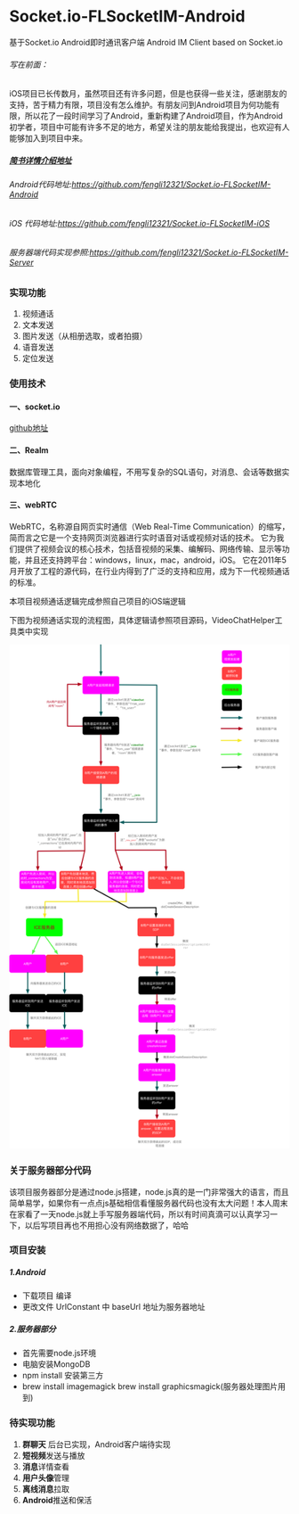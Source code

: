 # Socket.io-FLSocketIM-Android
基于Socket.io Android即时通讯客户端 Android IM Client based on Socket.io

###### 写在前面：
iOS项目已长传数月，虽然项目还有许多问题，但是也获得一些关注，感谢朋友的支持，苦于精力有限，项目没有怎么维护。有朋友问到Android项目为何功能有限，所以花了一段时间学习了Android，重新构建了Android项目，作为Android初学者，项目中可能有许多不足的地方，希望关注的朋友能给我提出，也欢迎有人能够加入到项目中来。

##### [简书详情介绍地址](http://www.jianshu.com/p/686c4bf6df3f)

###### Android代码地址:https://github.com/fengli12321/Socket.io-FLSocketIM-Android

###### iOS 代码地址:https://github.com/fengli12321/Socket.io-FLSocketIM-iOS
###### 服务器端代码实现参照:https://github.com/fengli12321/Socket.io-FLSocketIM-Server


### 实现功能
1. 视频通话
2. 文本发送
3. 图片发送（从相册选取，或者拍摄）
4. 语音发送
5. 定位发送



### 使用技术

#### 一、socket.io
[github地址](https://github.com/socketio/socket.io)



#### 二、Realm
数据库管理工具，面向对象编程，不用写复杂的SQL语句，对消息、会话等数据实现本地化

#### 三、webRTC
WebRTC，名称源自网页实时通信（Web Real-Time Communication）的缩写，简而言之它是一个支持网页浏览器进行实时语音对话或视频对话的技术。
它为我们提供了视频会议的核心技术，包括音视频的采集、编解码、网络传输、显示等功能，并且还支持跨平台：windows，linux，mac，android，iOS。
它在2011年5月开放了工程的源代码，在行业内得到了广泛的支持和应用，成为下一代视频通话的标准。

本项目视频通话逻辑完成参照自己项目的iOS端逻辑

下图为视频通话实现的流程图，具体逻辑请参照项目源码，VideoChatHelper工具类中实现

![视频通话流程图.png](./视频通话流程图.png)


### 关于服务器部分代码
该项目服务器部分是通过node.js搭建，node.js真的是一门非常强大的语言，而且简单易学，如果你有一点点js基础相信看懂服务器代码也没有太大问题！本人周末在家看了一天node.js就上手写服务器端代码，所以有时间真滴可以认真学习一下，以后写项目再也不用担心没有网络数据了，哈哈

### 项目安装

##### 1.Android
- 下载项目 编译
- 更改文件 UrlConstant 中 baseUrl 地址为服务器地址

##### 2.服务器部分
- 首先需要node.js环境
- 电脑安装MongoDB
- npm install 安装第三方
- brew install imagemagick
brew install graphicsmagick(服务器处理图片用到)

### 待实现功能
1. **群聊天** 后台已实现，Android客户端待实现
2. **短视频**发送与播放
3. **消息**详情查看
4. **用户头像**管理
5. **离线消息**拉取
6. **Android**推送和保活
